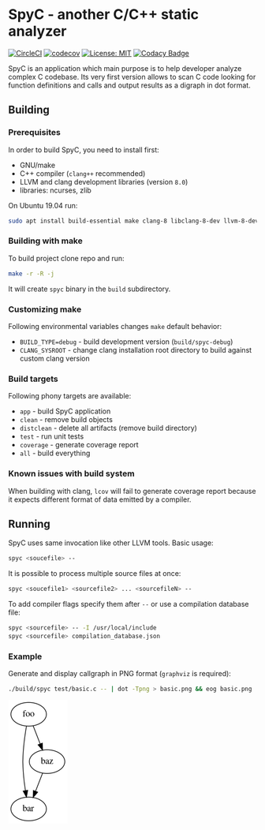 # SpyC - another C/C++ static analyzer

[![CircleCI](https://circleci.com/gh/mpsm/spyc.svg?style=shield)](https://circleci.com/gh/mpsm/spyc)
[![codecov](https://codecov.io/gh/mpsm/spyc/branch/master/graph/badge.svg)](https://codecov.io/gh/mpsm/spyc)
[![License: MIT](https://img.shields.io/badge/License-MIT-yellow.svg)](https://opensource.org/licenses/MIT)
[![Codacy Badge](https://api.codacy.com/project/badge/Grade/62d44bdc41c34f4bb701d27b46ab93f3)](https://www.codacy.com/manual/mpsm/spyc?utm_source=github.com&amp;utm_medium=referral&amp;utm_content=mpsm/spyc&amp;utm_campaign=Badge_Grade)

SpyC is an application which main purpose is to help developer
analyze complex C codebase. Its very first version allows to
scan C code looking for function definitions and calls and output
results as a digraph in dot format.

## Building

### Prerequisites

In order to build SpyC, you need to install first:
*   GNU/make
*   C++ compiler (`clang++` recommended)
*   LLVM and clang development libraries (version `8.0`)
*   libraries: ncurses, zlib

On Ubuntu 19.04 run:
```bash
sudo apt install build-essential make clang-8 libclang-8-dev llvm-8-dev ncurses-dev libz-dev
```

### Building with make

To build project clone repo and run:
```bash
make -r -R -j
```
It will create `spyc` binary in the `build` subdirectory.

### Customizing make

Following environmental variables changes `make` default behavior:
*   `BUILD_TYPE=debug` - build development version (`build/spyc-debug`)
*   `CLANG_SYSROOT` - change clang installation root directory to build against custom clang version

### Build targets

Following phony targets are available:
*   `app` - build SpyC application
*   `clean` - remove build objects
*   `distclean` - delete all artifacts (remove build directory)
*   `test` - run unit tests
*   `coverage` - generate coverage report
*   `all` - build everything

### Known issues with build system

When building with clang, `lcov` will fail to generate coverage report because it expects different format of data emitted by a compiler.

## Running

SpyC uses same invocation like other LLVM tools. Basic usage:
```bash
spyc <soucefile> -- 
```
It is possible to process multiple source files at once:
```bash
spyc <soucefile1> <sourcefile2> ... <sourcefileN> -- 
```
To add compiler flags specify them after `--` or use a compilation database file:
```bash
spyc <sourcefile> -- -I /usr/local/include
spyc <sourcefile> compilation_database.json
```

### Example

Generate and display callgraph in PNG format (`graphviz` is required):
```bash
./build/spyc test/basic.c -- | dot -Tpng > basic.png && eog basic.png
```
![](doc/img/basic.png)
